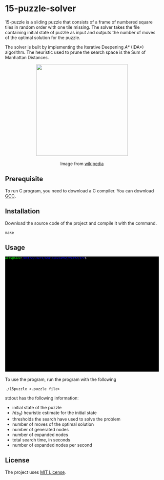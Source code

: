 # 15-puzzle-solver

15-puzzle is a sliding puzzle that consists of a frame of numbered square tiles in random order with one tile missing. The solver takes the file containing initial state of puzzle as input and outputs the number of moves of the optimal solution for the puzzle.

The solver is built by implementing the Iterative Deepening *A** (IDA*) algorithm. The heuristic used to prune the search space is the Sum of Manhattan Distances. 

<p align="center">
  <img width="300" height="300" src="https://upload.wikimedia.org/wikipedia/commons/f/ff/15-puzzle_magical.svg">
  <p align="center">Image from <a href="https://en.wikipedia.org/wiki/15_puzzle">wikipedia</a></p>
</p>

## Prerequisite

To run C program, you need to download a C compiler. You can download [GCC](https://gcc.gnu.org/).

## Installation

Download the source code of the project and compile it with the command. 
```
make
```
## Usage

![](15ps.gif)

To use the program, run the program with the following
```
./15puzzle <.puzzle file>
```
stdout has the following information:
- initial state of the puzzle
- *h*(*s*<sub>0</sub>) heuristic estimate for the initial state
- thresholds the search have used to solve the problem
- number of moves of the optimal solution
- number of generated nodes
- number of expanded nodes
- total search time, in seconds
- number of expanded nodes per second


## License

The project uses [MIT License](<LICENSE>).
